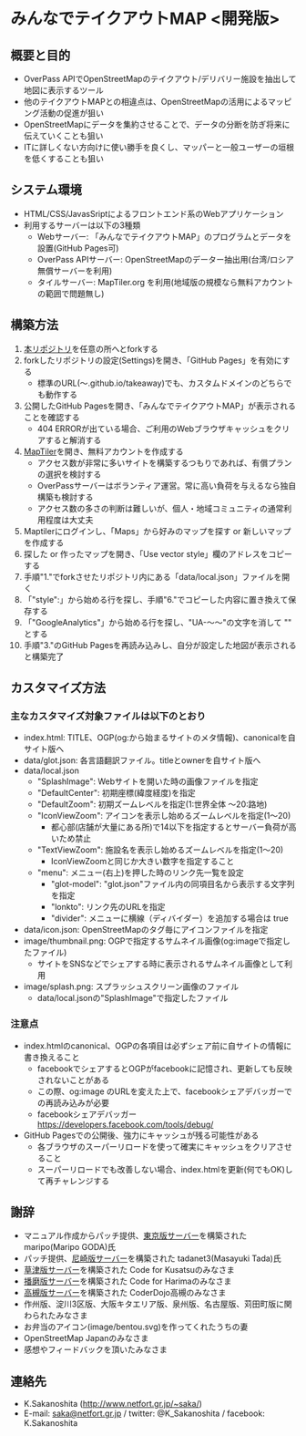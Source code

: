 # みんなでテイクアウトMAP <開発版>

## 概要と目的
* OverPass APIでOpenStreetMapのテイクアウト/デリバリー施設を抽出して地図に表示するツール
* 他のテイクアウトMAPとの相違点は、OpenStreetMapの活用によるマッピング活動の促進が狙い
* OpenStreetMapにデータを集約させることで、データの分断を防ぎ将来に伝えていくことも狙い
* ITに詳しくない方向けに使い勝手を良くし、マッパーと一般ユーザーの垣根を低くすることも狙い

## システム環境
* HTML/CSS/JavasSriptによるフロントエンド系のWebアプリケーション
* 利用するサーバーは以下の3種類
    * Webサーバー: 「みんなでテイクアウトMAP」のプログラムとデータを設置(GitHub Pages可)
    * OverPass APIサーバー: OpenStreetMapのデーター抽出用(台湾/ロシア無償サーバーを利用)
    * タイルサーバー: MapTiler.org を利用(地域版の規模なら無料アカウントの範囲で問題無し)

## 構築方法
1. [本リポジトリ](https://github.com/K-Sakanoshita/takeaway)を任意の所へとforkする
2. forkしたリポジトリの設定(Settings)を開き、「GitHub Pages」を有効にする
    * 標準のURL(～.github.io/takeaway)でも、カスタムドメインのどちらでも動作する
3. 公開したGitHub Pagesを開き、「みんなでテイクアウトMAP」が表示されることを確認する
    * 404 ERRORが出ている場合、ご利用のWebブラウザキャッシュをクリアすると解消する
4. [MapTiler](https://www.maptiler.com/)を開き、無料アカウントを作成する
    * アクセス数が非常に多いサイトを構築するつもりであれば、有償プランの選択を検討する
    * OverPassサーバーはボランティア運営。常に高い負荷を与えるなら独自構築も検討する
    * アクセス数の多さの判断は難しいが、個人・地域コミュニティの通常利用程度は大丈夫
5. Maptilerにログインし、「Maps」から好みのマップを探す or 新しいマップを作成する
6. 探した or 作ったマップを開き、「Use vector style」欄のアドレスをコピーする
7. 手順"1."でforkさせたリポジトリ内にある「data/local.json」ファイルを開く
8. 「"style":」から始める行を探し、手順"6."でコピーした内容に置き換えて保存する
9. 「"GoogleAnalytics"」から始める行を探し、"UA-～～"の文字を消して "" とする
10. 手順"3."のGitHub Pagesを再読み込みし、自分が設定した地図が表示されると構築完了

## カスタマイズ方法
### 主なカスタマイズ対象ファイルは以下のとおり
* index.html: TITLE、OGP(og:から始まるサイトのメタ情報)、canonicalを自サイト版へ
* data/glot.json: 各言語翻訳ファイル。titleとownerを自サイト版へ
* data/local.json
    * "SplashImage": Webサイトを開いた時の画像ファイルを指定
    * "DefaultCenter": 初期座標(緯度経度)を指定
    * "DefaultZoom": 初期ズームレベルを指定(1:世界全体 ～20:路地)
    * "IconViewZoom": アイコンを表示し始めるズームレベルを指定(1～20)
        * 都心部(店舗が大量にある所)で14以下を指定するとサーバー負荷が高いため禁止
    * "TextViewZoom": 施設名を表示し始めるズームレベルを指定(1～20)
        * IconViewZoomと同じか大きい数字を指定すること
    * "menu": メニュー(右上)を押した時のリンク先一覧を設定  
        * "glot-model": "glot.json"ファイル内の同項目名から表示する文字列を指定
        * "lonkto": リンク先のURLを指定
        * "divider": メニューに横線（ディバイダー）を追加する場合は true
* data/icon.json: OpenStreetMapのタグ毎にアイコンファイルを指定
* image/thumbnail.png: OGPで指定するサムネイル画像(og:imageで指定したファイル)
    * サイトをSNSなどでシェアする時に表示されるサムネイル画像として利用
* image/splash.png: スプラッシュスクリーン画像のファイル
    * data/local.jsonの"SplashImage"で指定したファイル

### 注意点
* index.htmlのcanonical、OGPの各項目は必ずシェア前に自サイトの情報に書き換えること
    * facebookでシェアするとOGPがfacebookに記憶され、更新しても反映されないことがある
    * この際、og:image のURLを変えた上で、facebookシェアデバッガーでの再読み込みが必要 
    * facebookシェアデバッガー https://developers.facebook.com/tools/debug/
* GitHub Pagesでの公開後、強力にキャッシュが残る可能性がある
    * 各ブラウザのスーパーリロードを使って確実にキャッシュをクリアさせること
    * スーパーリロードでも改善しない場合、index.htmlを更新(何でもOK)して再チャレンジする
  
## 謝辞
* マニュアル作成からパッチ提供、[東京版サーバー](https://maripo.org/takeaway_tokyo/)を構築された maripo(Maripo GODA)氏
* パッチ提供、[尼崎版サーバー](https://codeforamagasaki.github.io/takeaway/)を構築された  tadanet3(Masayuki Tada)氏
* [草津版サーバー](https://kusatsu.5374.jp/takeaway/)を構築された Code for Kusatsuのみなさま
* [播磨版サーバー](https://codeforharima.github.io/takeaway/)を構築された Code for Harimaのみなさま
* [高槻版サーバー](https://coderdojotakatsuki.github.io/takeaway/)を構築された CoderDojo高槻のみなさま
* 作州版、淀川3区版、大阪キタエリア版、泉州版、名古屋版、苅田町版に関わられたみなさま
* お弁当のアイコン(image/bentou.svg)を作ってくれたうちの妻
* OpenStreetMap Japanのみなさま
* 感想やフィードバックを頂いたみなさま

## 連絡先
* K.Sakanoshita (http://www.netfort.gr.jp/~saka/)
* E-mail: saka@netfort.gr.jp / twitter: @K_Sakanoshita / facebook: K.Sakanoshita
